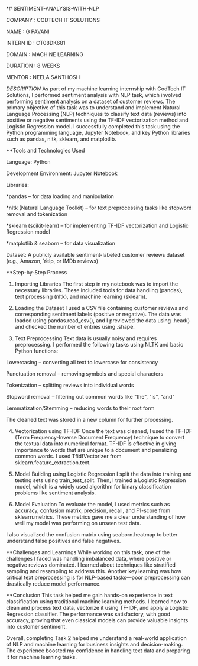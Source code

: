*# SENTIMENT-ANALYSIS-WITH-NLP

COMPANY : CODTECH IT SOLUTIONS

NAME : G PAVANI

INTERN ID : CT08DK681

DOMAIN : MACHINE LEARNING

DURATION : 8 WEEKS

MENTOR : NEELA SANTHOSH

*DESCRIPTION*
As part of my machine learning internship with CodTech IT Solutions, I performed sentiment analysis with NLP task, which involved performing sentiment analysis on a dataset of customer reviews. The primary objective of this task was to understand and implement Natural Language Processing (NLP) techniques to classify text data (reviews) into positive or negative sentiments using the TF-IDF vectorization method and Logistic Regression model. I successfully completed this task using the Python programming language, Jupyter Notebook, and key Python libraries such as pandas, nltk, sklearn, and matplotlib.

**Tools and Technologies Used

  Language: Python

  Development Environment: Jupyter Notebook

  Libraries:

  *pandas – for data loading and manipulation

  *nltk (Natural Language Toolkit) – for text preprocessing tasks like stopword removal and tokenization

  *sklearn (scikit-learn) – for implementing TF-IDF vectorization and Logistic Regression model

  *matplotlib & seaborn – for data visualization

  Dataset: A publicly available sentiment-labeled customer reviews dataset (e.g., Amazon, Yelp, or IMDb reviews)

**Step-by-Step Process
1. Importing Libraries
The first step in my notebook was to import the necessary libraries. These included tools for data handling (pandas), text processing (nltk), and machine learning (sklearn).

2. Loading the Dataset
I used a CSV file containing customer reviews and corresponding sentiment labels (positive or negative). The data was loaded using pandas.read_csv(), and I previewed the data using .head() and checked the number of entries using .shape.

3. Text Preprocessing
Text data is usually noisy and requires preprocessing. I performed the following tasks using NLTK and basic Python functions:

Lowercasing – converting all text to lowercase for consistency

Punctuation removal – removing symbols and special characters

Tokenization – splitting reviews into individual words

Stopword removal – filtering out common words like "the", "is", "and"

Lemmatization/Stemming – reducing words to their root form

The cleaned text was stored in a new column for further processing.

4. Vectorization using TF-IDF
Once the text was cleaned, I used the TF-IDF (Term Frequency-Inverse Document Frequency) technique to convert the textual data into numerical format. TF-IDF is effective in giving importance to words that are unique to a document and penalizing common words. I used TfidfVectorizer from sklearn.feature_extraction.text.

5. Model Building using Logistic Regression
I split the data into training and testing sets using train_test_split. Then, I trained a Logistic Regression model, which is a widely used algorithm for binary classification problems like sentiment analysis.

6. Model Evaluation
To evaluate the model, I used metrics such as accuracy, confusion matrix, precision, recall, and F1-score from sklearn.metrics. These metrics gave me a clear understanding of how well my model was performing on unseen test data.

I also visualized the confusion matrix using seaborn.heatmap to better understand false positives and false negatives.

**Challenges and Learnings
While working on this task, one of the challenges I faced was handling imbalanced data, where positive or negative reviews dominated. I learned about techniques like stratified sampling and resampling to address this. Another key learning was how critical text preprocessing is for NLP-based tasks—poor preprocessing can drastically reduce model performance.

**Conclusion
This task helped me gain hands-on experience in text classification using traditional machine learning methods. I learned how to clean and process text data, vectorize it using TF-IDF, and apply a Logistic Regression classifier. The performance was satisfactory, with good accuracy, proving that even classical models can provide valuable insights into customer sentiment.

Overall, completing Task 2 helped me understand a real-world application of NLP and machine learning for business insights and decision-making. The experience boosted my confidence in handling text data and preparing it for machine learning tasks.

